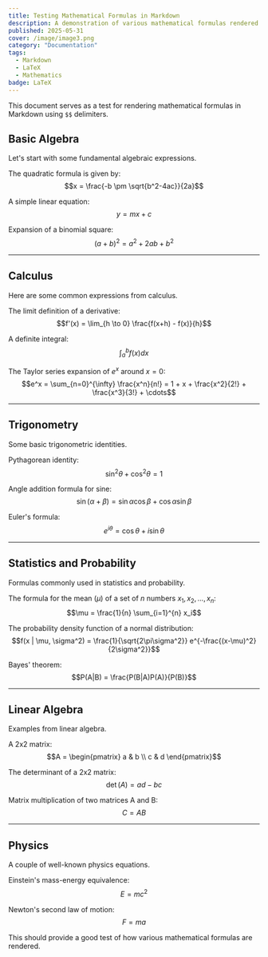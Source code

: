 ```yaml
---
title: Testing Mathematical Formulas in Markdown
description: A demonstration of various mathematical formulas rendered using LaTeX within Markdown.
published: 2025-05-31
cover: /image/image3.png
category: "Documentation"
tags:
  - Markdown
  - LaTeX
  - Mathematics
badge: LaTeX
---
```


This document serves as a test for rendering mathematical formulas in Markdown using `$$` delimiters.

## Basic Algebra

Let's start with some fundamental algebraic expressions.

The quadratic formula is given by:
$$x = \frac{-b \pm \sqrt{b^2-4ac}}{2a}$$

A simple linear equation:
$$y = mx + c$$

Expansion of a binomial square:
$$(a+b)^2 = a^2 + 2ab + b^2$$

---

## Calculus

Here are some common expressions from calculus.

The limit definition of a derivative:
$$f'(x) = \lim_{h \to 0} \frac{f(x+h) - f(x)}{h}$$

A definite integral:
$$\int_{a}^{b} f(x) dx$$

The Taylor series expansion of $e^x$ around $x=0$:
$$e^x = \sum_{n=0}^{\infty} \frac{x^n}{n!} = 1 + x + \frac{x^2}{2!} + \frac{x^3}{3!} + \cdots$$

---

## Trigonometry

Some basic trigonometric identities.

Pythagorean identity:
$$\sin^2\theta + \cos^2\theta = 1$$

Angle addition formula for sine:
$$\sin(\alpha + \beta) = \sin\alpha\cos\beta + \cos\alpha\sin\beta$$

Euler's formula:
$$e^{i\theta} = \cos\theta + i\sin\theta$$

---

## Statistics and Probability

Formulas commonly used in statistics and probability.

The formula for the mean ($\mu$) of a set of $n$ numbers $x_1, x_2, \ldots, x_n$:
$$\mu = \frac{1}{n} \sum_{i=1}^{n} x_i$$

The probability density function of a normal distribution:
$$f(x | \mu, \sigma^2) = \frac{1}{\sqrt{2\pi\sigma^2}} e^{-\frac{(x-\mu)^2}{2\sigma^2}}$$

Bayes' theorem:
$$P(A|B) = \frac{P(B|A)P(A)}{P(B)}$$

---

## Linear Algebra

Examples from linear algebra.

A 2x2 matrix:
$$A = \begin{pmatrix} a & b \\ c & d \end{pmatrix}$$

The determinant of a 2x2 matrix:
$$\det(A) = ad - bc$$

Matrix multiplication of two matrices A and B:
$$C = AB$$

---

## Physics

A couple of well-known physics equations.

Einstein's mass-energy equivalence:
$$E = mc^2$$

Newton's second law of motion:
$$F = ma$$

This should provide a good test of how various mathematical formulas are rendered.
